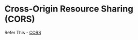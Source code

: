 # Cross-Origin Resource Sharing (CORS)

Refer This - [CORS](https://developer.mozilla.org/en-US/docs/Web/HTTP/CORS)
